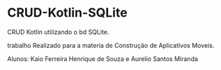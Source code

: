 # CRUD-Kotlin-SQLite
CRUD Kotlin utilizando o bd SQLite.

trabalho Realizado para a materia de Construção de Aplicativos Moveis.

Alunos: Kaio Ferreira Henrique de Souza e Aurelio Santos Miranda
